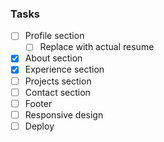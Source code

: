 ### Tasks

- [ ] Profile section
  - [ ] Replace with actual resume
- [x] About section
- [x] Experience section
- [ ] Projects section
- [ ] Contact section
- [ ] Footer
- [ ] Responsive design
- [ ] Deploy

